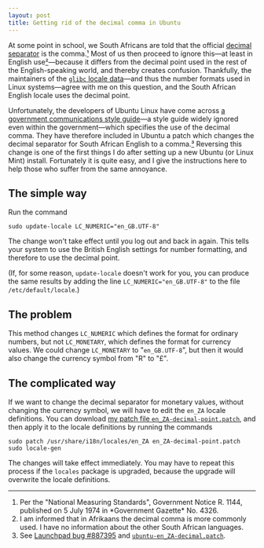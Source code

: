 ```yaml
---
layout: post
title: Getting rid of the decimal comma in Ubuntu
---
```


At some point in school, we South Africans are told that the official [decimal separator](http://en.wikipedia.org/wiki/Decimal_separator) is the comma.[¹](#n1) Most of us then proceed to ignore this—at least in English use[²](#n2)—because it differs from the decimal point used in the rest of the English-speaking world, and thereby creates confusion. Thankfully, the maintainers of the [`glibc` locale data](http://sourceware.org/glibc/wiki/Locales)—and thus the number formats used in Linux systems—agree with me on this question, and the South African English locale uses the decimal point.

Unfortunately, the developers of Ubuntu Linux have come across [a government communications style guide](http://www.gcis.gov.za/sites/default/files/editorial_styleguide_2011.pdf)—a style guide widely ignored even within the government—which specifies the use of the decimal comma. They have therefore included in Ubuntu a patch which changes the decimal separator for South African English to a comma.[³](#n3) Reversing this change is one of the first things I do after setting up a new Ubuntu (or Linux Mint) install. Fortunately it is quite easy, and I give the instructions here to help those who suffer from the same annoyance.

## The simple way

Run the command

    sudo update-locale LC_NUMERIC="en_GB.UTF-8"

The change won't take effect until you log out and back in again. This tells your system to use the British English settings for number formatting, and therefore to use the decimal point.

(If, for some reason, `update-locale` doesn't work for you, you can produce the same results by adding the line `LC_NUMERIC="en_GB.UTF-8"` to the file `/etc/default/locale`.)

## The problem

This method changes `LC_NUMERIC` which defines the format for ordinary numbers, but not `LC_MONETARY`, which defines the format for currency values. We could change `LC_MONETARY` to "`en_GB.UTF-8`", but then it would also change the currency symbol from "R" to "£".

## The complicated way

If we want to change the decimal separator for monetary values, without changing the currency symbol, we will have to edit the `en_ZA` locale definitions. You can download [my patch file `en_ZA-decimal-point.patch`](http://stuff.adrianfrith.com/en_ZA-decimal-point.patch), and then apply it to the locale definitions by running the commands

    sudo patch /usr/share/i18n/locales/en_ZA en_ZA-decimal-point.patch
    sudo locale-gen

The changes will take effect immediately. You may have to repeat this process if the `locales` package is upgraded, because the upgrade will overwrite the locale definitions.

----

<ol>
<li id="n1">Per the "National Measuring Standards", Government Notice R. 1144, published on 5 July 1974 in *Government Gazette* No. 4326.</li>
<li id="n2">I am informed that in Afrikaans the decimal comma is more commonly used. I have no information about the other South African languages.</li>
<li id="n3">See <a href="https://bugs.launchpad.net/ubuntu/+source/langpack-locales/+bug/887395">Launchpad bug #887395</a> and <a href="http://bazaar.launchpad.net/~ubuntu-branches/ubuntu/utopic/langpack-locales/utopic/view/head:/debian/patches/ubuntu-en_ZA-decimal.patch"><code>ubuntu-en_ZA-decimal.patch</code></a>.</li>
</ol>
